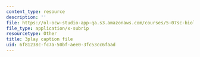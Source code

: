 ```yaml
---
content_type: resource
description: ''
file: https://ol-ocw-studio-app-qa.s3.amazonaws.com/courses/5-07sc-biological-chemistry-i-fall-2013/6f81238cfc7a50bfaee03fc53cc6faad_cEoteBfcBE0.vtt
file_type: application/x-subrip
resourcetype: Other
title: 3play caption file
uid: 6f81238c-fc7a-50bf-aee0-3fc53cc6faad
---
```

